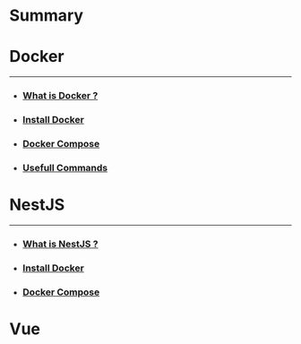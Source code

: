 # Summary

# Docker
***
- ### [What is Docker ?](/docker/0-what-is-docker.md)
- ### [Install Docker](/docker/1-install-docker.md)
- ### [Docker Compose](/docker/2-docker-compose.md)
- ### [Usefull Commands](/docker/3-docker-usefull-commands.md)

# NestJS
***
- ### [What is NestJS ?](/nestjs/0-what-is-nestjs.md)
- ### [Install Docker](/nestjs/1-install-and-create-nest-project.md)
- ### [Docker Compose](/nestjs/2-dockerize-nest-postgres-and-pgadmin.md)

# Vue

